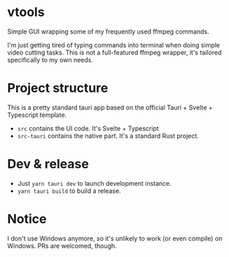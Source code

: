 # vtools

Simple GUI wrapping some of my frequently used ffmpeg commands.

I'm just getting tired of typing commands into terminal when doing simple video cutting tasks.
This is not a full-featured ffmpeg wrapper, it's tailored specifically to my own needs.

# Project structure

This is a pretty standard tauri app based on the official Tauri + Svelte + Typescript template.

- `src` contains the UI code. It's Svelte + Typescript
- `src-tauri` contains the native part. It's a standard Rust project.

# Dev & release

- Just `yarn tauri dev` to launch development instance.
- `yarn tauri build` to build a release.

# Notice

I don't use Windows anymore, so it's unlikely to work (or even compile) on Windows. PRs are welcomed, though.
